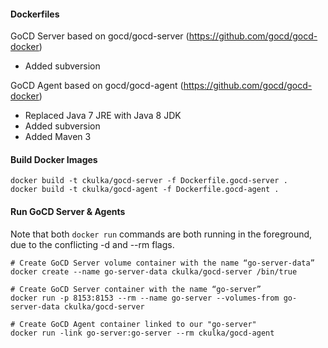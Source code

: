 #### Dockerfiles

GoCD Server based on gocd/gocd-server (https://github.com/gocd/gocd-docker)
 - Added subversion

GoCD Agent based on gocd/gocd-agent (https://github.com/gocd/gocd-docker)

- Replaced Java 7 JRE with Java 8 JDK
- Added subversion
- Added Maven 3


#### Build Docker Images

```
docker build -t ckulka/gocd-server -f Dockerfile.gocd-server .
docker build -t ckulka/gocd-agent -f Dockerfile.gocd-agent .
```


#### Run GoCD Server & Agents

Note that both ```docker run``` commands are both running in the foreground, due to the conflicting -d and --rm flags.

```
# Create GoCD Server volume container with the name “go-server-data”
docker create --name go-server-data ckulka/gocd-server /bin/true

# Create GoCD Server container with the name “go-server”
docker run -p 8153:8153 --rm --name go-server --volumes-from go-server-data ckulka/gocd-server

# Create GoCD Agent container linked to our "go-server"
docker run -link go-server:go-server --rm ckulka/gocd-agent
```
